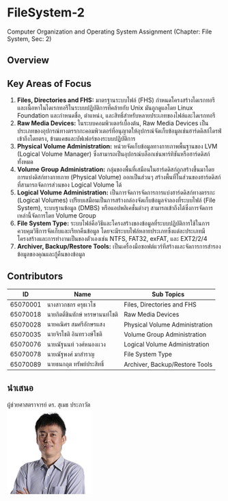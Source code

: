 # FileSystem-2

Computer Organization and Operating System Assignment (Chapter: File System, Sec: 2)

## Overview

## Key Areas of Focus
1. **Files, Directories and FHS:** มาตรฐานระบบไฟล์ (FHS) กำหนดโครงสร้างไดเรกทอรีและเนื้อหาในไดเรกทอรีในระบบปฏิบัติการที่คล้ายกับ Unix มันถูกดูแลโดย Linux Foundation และกำหนดชื่อ, ตำแหน่ง, และสิทธิ์สำหรับหลายประเภทของไฟล์และไดเรกทอรี
2. **Raw Media Devices:** ในระบบคอมพิวเตอร์เบื้องต้น, Raw Media Devices เป็นประเภทของอุปกรณ์ทางตรรกกะคอมพิวเตอร์ที่อนุญาตให้อุปกรณ์จัดเก็บข้อมูลเช่นฮาร์ดดิสก์ไดรฟ์เข้าถึงโดยตรง, ข้ามแคชและบัฟเฟอร์ของระบบปฏิบัติการ
3. **Physical Volume Administration:** หน่วยจัดเก็บข้อมูลทางกายภาพพื้นฐานของ LVM (Logical Volume Manager) ซึ่งสามารถเป็นอุปกรณ์บล็อกเช่นพาร์ทิชันหรือฮาร์ดดิสก์ทั้งหมด
4. **Volume Group Administration:**  กลุ่มของพื้นที่เสมือนในฮาร์ดดิสก์ถูกสร้างขึ้นมาโดยการแบ่งดิสก์ทางกายภาย (Physical Volume) ออกเป็นส่วนๆ สร้างพื้นที่ในส่วนของฮาร์ดดิสก์ที่สามารถจัดการส่วนของ Logical Volume ได้
5. **Logical Volume Administration:** เป็นการจัดการจัดการการแบ่งฮาร์ดดิสก์ทางตรรกะ (Logical Volumes) เปรียบเสมือนเป็นการสร้างกล่องจัดเก็บข้อมูลจำลองที่ระบบไฟล์ (File System), ระบบฐานข้อมูล (DMBS) หรือแอปพลิเคชั่นต่างๆ สามารถเข้าถึงได้ซึ่งการจัดการเหล่านี้จัดการโดย Volume Group 
6. **File System Type:** ระบบไฟล์คือวิธีและโครงสร้างของข้อมูลที่ระบบปฏิบัติการใช้ในการควบคุมวิธีการจัดเก็บและเรียกคืนข้อมูล โดยจะมีระบบไฟล์หลายประเภทซึ่งแต่ละประเภทมีโครงสร้างและการทำงานเป็นของตัวเองเช่น NTFS, FAT32, exFAT, และ EXT2/2/4
7. **Archiver, Backup/Restore Tools:** เป็นเครื่องมือซอฟต์แวร์ทีสร้างและจัดการการสำรองข้อมูลของคุณและกู้คืนของข้อมูล

## Contributors

| ID       | Name                                 | Sub Topics                     |
|----------|--------------------------------------|--------------------------------|
| 65070001 | นางสาวกชกร ครุธเวโช                  | Files, Directories and FHS     |
| 65070018 | นายกิตติ์ชินทักษ์ หรรษานนท์โชติ      | Raw Media Devices              |
| 65070028 | นายคณิศร สมศรีอักษรแสง               | Physical Volume Administration |
| 65070035 | นายจิรโชติ อินทรวงษ์โชติ             | Volume Group Administration    |
| 65070076 | นายณัฐนนท์ วงศ์หนองเเวง              | Logical Volume Administration  |
| 65070078 | นายณัฐพงศ์ มาสำราญ                   | File System Type               |
| 65070089 | นายธนกฤต ทรัพย์ประสิทธิ์             | Archiver, Backup/Restore Tools |

## นำเสนอ
ผู้ช่วยศาสตราจารย์ ดร. สุเมธ ประภาวัต<br>
![Sumet](/assets/img/members/Sumet-200x200.png)
